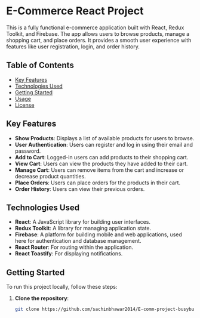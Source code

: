 # E-Commerce React Project

This is a fully functional e-commerce application built with React, Redux Toolkit, and Firebase. The app allows users to browse products, manage a shopping cart, and place orders. It provides a smooth user experience with features like user registration, login, and order history.

## Table of Contents

- [Key Features](#key-features)
- [Technologies Used](#technologies-used)
- [Getting Started](#getting-started)
- [Usage](#usage)
- [License](#license)

## Key Features

- **Show Products**: Displays a list of available products for users to browse.
- **User Authentication**: Users can register and log in using their email and password.
- **Add to Cart**: Logged-in users can add products to their shopping cart.
- **View Cart**: Users can view the products they have added to their cart.
- **Manage Cart**: Users can remove items from the cart and increase or decrease product quantities.
- **Place Orders**: Users can place orders for the products in their cart.
- **Order History**: Users can view their previous orders.

## Technologies Used

- **React**: A JavaScript library for building user interfaces.
- **Redux Toolkit**: A library for managing application state.
- **Firebase**: A platform for building mobile and web applications, used here for authentication and database management.
- **React Router**: For routing within the application.
- **React Toastify**: For displaying notifications.

## Getting Started

To run this project locally, follow these steps:

1. **Clone the repository**:
   ```bash
   git clone https://github.com/sachinbhawar2014/E-comm-project-busybuy-
